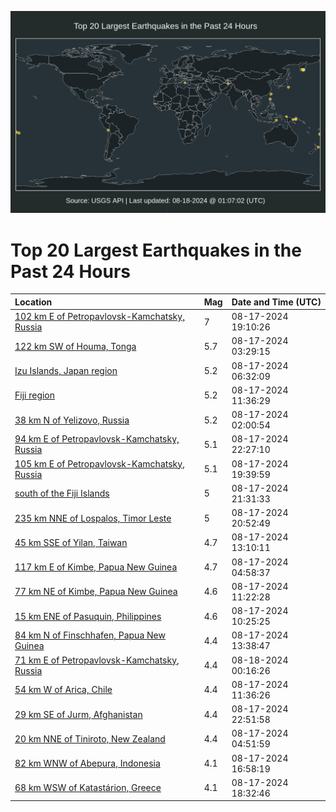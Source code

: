 ![Map](./map.png)

# Top 20 Largest Earthquakes in the Past 24 Hours

| Location | Mag | Date and Time (UTC) |
|:---|:---|:---|
| [102 km E of Petropavlovsk-Kamchatsky, Russia](https://earthquake.usgs.gov/earthquakes/eventpage/us7000n7n8) | 7 | 08-17-2024 19:10:26 |
| [122 km SW of Houma, Tonga](https://earthquake.usgs.gov/earthquakes/eventpage/us7000n7kb) | 5.7 | 08-17-2024 03:29:15 |
| [Izu Islands, Japan region](https://earthquake.usgs.gov/earthquakes/eventpage/us7000n7kx) | 5.2 | 08-17-2024 06:32:09 |
| [Fiji region](https://earthquake.usgs.gov/earthquakes/eventpage/us7000n7lt) | 5.2 | 08-17-2024 11:36:29 |
| [38 km N of Yelizovo, Russia](https://earthquake.usgs.gov/earthquakes/eventpage/us7000n7jv) | 5.2 | 08-17-2024 02:00:54 |
| [94 km E of Petropavlovsk-Kamchatsky, Russia](https://earthquake.usgs.gov/earthquakes/eventpage/us7000n7pl) | 5.1 | 08-17-2024 22:27:10 |
| [105 km E of Petropavlovsk-Kamchatsky, Russia](https://earthquake.usgs.gov/earthquakes/eventpage/us7000n7n9) | 5.1 | 08-17-2024 19:39:59 |
| [south of the Fiji Islands](https://earthquake.usgs.gov/earthquakes/eventpage/us7000n7pb) | 5 | 08-17-2024 21:31:33 |
| [235 km NNE of Lospalos, Timor Leste](https://earthquake.usgs.gov/earthquakes/eventpage/us7000n7ni) | 5 | 08-17-2024 20:52:49 |
| [45 km SSE of Yilan, Taiwan](https://earthquake.usgs.gov/earthquakes/eventpage/us7000n7m2) | 4.7 | 08-17-2024 13:10:11 |
| [117 km E of Kimbe, Papua New Guinea](https://earthquake.usgs.gov/earthquakes/eventpage/us7000n7kj) | 4.7 | 08-17-2024 04:58:37 |
| [77 km NE of Kimbe, Papua New Guinea](https://earthquake.usgs.gov/earthquakes/eventpage/us7000n7lr) | 4.6 | 08-17-2024 11:22:28 |
| [15 km ENE of Pasuquin, Philippines](https://earthquake.usgs.gov/earthquakes/eventpage/us7000n7lm) | 4.6 | 08-17-2024 10:25:25 |
| [84 km N of Finschhafen, Papua New Guinea](https://earthquake.usgs.gov/earthquakes/eventpage/us7000n7ma) | 4.4 | 08-17-2024 13:38:47 |
| [71 km E of Petropavlovsk-Kamchatsky, Russia](https://earthquake.usgs.gov/earthquakes/eventpage/us7000n7pv) | 4.4 | 08-18-2024 00:16:26 |
| [54 km W of Arica, Chile](https://earthquake.usgs.gov/earthquakes/eventpage/us7000n7ls) | 4.4 | 08-17-2024 11:36:26 |
| [29 km SE of Jurm, Afghanistan](https://earthquake.usgs.gov/earthquakes/eventpage/us7000n7pp) | 4.4 | 08-17-2024 22:51:58 |
| [20 km NNE of Tiniroto, New Zealand](https://earthquake.usgs.gov/earthquakes/eventpage/us7000n7ki) | 4.4 | 08-17-2024 04:51:59 |
| [82 km WNW of Abepura, Indonesia](https://earthquake.usgs.gov/earthquakes/eventpage/us7000n7mu) | 4.1 | 08-17-2024 16:58:19 |
| [68 km WSW of Katastárion, Greece](https://earthquake.usgs.gov/earthquakes/eventpage/us7000n7n2) | 4.1 | 08-17-2024 18:32:46 |
